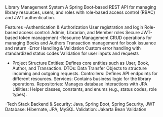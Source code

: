 Library Management System
A Spring Boot-based REST API for managing library resources, users, and roles with role-based access control (RBAC) and JWT authentication.

Features
-Authentication & Authorization
    User registration and login
    Role-based access control: Admin, Librarian, and Member roles
		Secure JWT-based token management
-Resource Management
		CRUD operations for managing Books and Authors
		Transaction management for book issuance and return
-Error Handling & Validation
		Custom error handling with standardized status codes
		Validation for user inputs and requests

- Project Structure
		Entities: Defines core entities such as User, Book, Author, and Transaction.
		DTOs: Data Transfer Objects to structure incoming and outgoing requests.
		Controllers: Defines API endpoints for different resources.
		Services: Contains business logic for the library operations.
		Repositories: Manages database interactions with JPA.
		Utilities: Helper classes, constants, and enums (e.g., status codes, role types).

-Tech Stack
   Backend & Security: Java, Spring Boot, Spring Security, JWT
   Database: Hibernate, JPA, MySQL
   Validation: Jakarta Bean Validation
